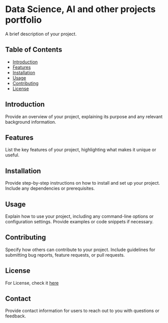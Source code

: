 # Data Science, AI and other projects portfolio

A brief description of your project.

## Table of Contents

- [Introduction](#introduction)
- [Features](#features)
- [Installation](#installation)
- [Usage](#usage)
- [Contributing](#contributing)
- [License](#license)

## Introduction

Provide an overview of your project, explaining its purpose and any relevant background information.

## Features

List the key features of your project, highlighting what makes it unique or useful.

## Installation

Provide step-by-step instructions on how to install and set up your project. Include any dependencies or prerequisites.

## Usage

Explain how to use your project, including any command-line options or configuration settings. Provide examples or code snippets if necessary.

## Contributing

Specify how others can contribute to your project. Include guidelines for submitting bug reports, feature requests, or pull requests.

## License

For License, check it [here](/portfolio/LICENSE)

## Contact

Provide contact information for users to reach out to you with questions or feedback.
